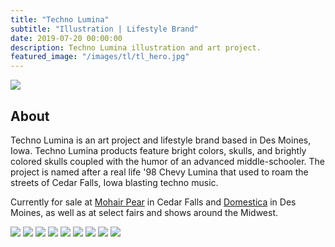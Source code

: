 ```yaml
---
title: "Techno Lumina"
subtitle: "Illustration | Lifestyle Brand"
date: 2019-07-20 00:00:00
description: Techno Lumina illustration and art project.
featured_image: "/images/tl/tl_hero.jpg"
---
```


![](/images/tl/tl_hero.jpg)

## About

Techno Lumina is an art project and lifestyle brand based in Des Moines, Iowa. Techno Lumina products feature bright colors, skulls, and brightly colored skulls coupled with the humor of an advanced middle-schooler. The project is named after a real life '98 Chevy Lumina that used to roam the streets of Cedar Falls, Iowa blasting techno music.

Currently for sale at [Mohair Pear](http://www.mohairpearshop.com/) in Cedar Falls and [Domestica](https://www.domestica.shop/) in Des Moines, as well as at select fairs and shows around the Midwest.

<div class="gallery" data-columns="4">
	<img src="/images/tl/tl_17.jpg">
	<img src="/images/tl/tl_3.jpg">
	<img src="/images/tl/tl_1.jpg">
	<img src="/images/tl/tl_21.jpg">
	<img src="/images/tl/tl_18.jpg">
	<img src="/images/tl/tl_20.jpg">
	<img src="/images/tl/tl_2.jpg">
	<img src="/images/tl/tl_4.jpg">
	<img src="/images/tl/tl_7.jpg">
</div>
